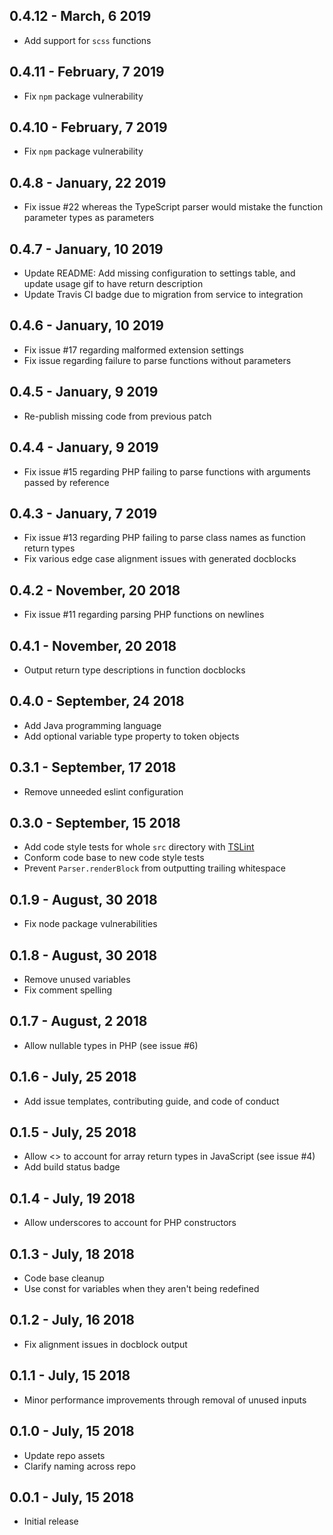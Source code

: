 ## 0.4.12 - March, 6 2019
- Add support for `scss` functions

## 0.4.11 - February, 7 2019
- Fix `npm` package vulnerability

## 0.4.10 - February, 7 2019
- Fix `npm` package vulnerability

## 0.4.8 - January, 22 2019
- Fix issue #22 whereas the TypeScript parser would mistake the function parameter types as parameters

## 0.4.7 - January, 10 2019
- Update README: Add missing configuration to settings table, and update usage gif to have return description
- Update Travis CI badge due to migration from service to integration

## 0.4.6 - January, 10 2019
- Fix issue #17 regarding malformed extension settings
- Fix issue regarding failure to parse functions without parameters

## 0.4.5 - January, 9 2019
- Re-publish missing code from previous patch

## 0.4.4 - January, 9 2019
- Fix issue #15 regarding PHP failing to parse functions with arguments passed by reference

## 0.4.3 - January, 7 2019
- Fix issue #13 regarding PHP failing to parse class names as function return types
- Fix various edge case alignment issues with generated docblocks

## 0.4.2 - November, 20 2018
- Fix issue #11 regarding parsing PHP functions on newlines

## 0.4.1 - November, 20 2018
- Output return type descriptions in function docblocks

## 0.4.0 - September, 24 2018
- Add Java programming language
- Add optional variable type property to token objects

## 0.3.1 - September, 17 2018
- Remove unneeded eslint configuration

## 0.3.0 - September, 15 2018
- Add code style tests for whole `src` directory with [TSLint](https://palantir.github.io/tslint/)
- Conform code base to new code style tests
- Prevent `Parser.renderBlock` from outputting trailing whitespace

## 0.1.9 - August, 30 2018
- Fix node package vulnerabilities

## 0.1.8 - August, 30 2018
- Remove unused variables
- Fix comment spelling

## 0.1.7 - August, 2 2018
- Allow nullable types in PHP (see issue #6)

## 0.1.6 - July, 25 2018
- Add issue templates, contributing guide, and code of conduct

## 0.1.5 - July, 25 2018
- Allow <> to account for array return types in JavaScript (see issue #4)
- Add build status badge

## 0.1.4 - July, 19 2018
- Allow underscores to account for PHP constructors

## 0.1.3 - July, 18 2018
- Code base cleanup
- Use const for variables when they aren't being redefined

## 0.1.2 - July, 16 2018
- Fix alignment issues in docblock output

## 0.1.1 - July, 15 2018
- Minor performance improvements through removal of unused inputs

## 0.1.0 - July, 15 2018
- Update repo assets
- Clarify naming across repo

## 0.0.1 - July, 15 2018
- Initial release
